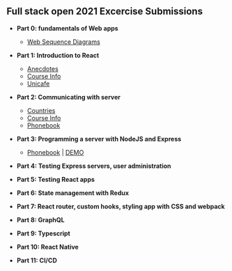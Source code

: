 ## Full stack open 2021 Excercise Submissions

- **Part 0: fundamentals of Web apps**
  - [Web Sequence Diagrams](https://github.com/tiagonunes1/fullstackopen/tree/main/part0)
  
- **Part 1: Introduction to React**
  - [Anecdotes](https://github.com/tiagonunes1/fullstackopen/tree/main/part1/anecdotes)
  - [Course Info](https://github.com/tiagonunes1/fullstackopen/tree/main/part1/courseinfo)
  - [Unicafe](https://github.com/tiagonunes1/fullstackopen/tree/main/part1/unicafe)

- **Part 2: Communicating with server**
  - [Countries](https://github.com/tiagonunes1/fullstackopen/tree/main/part2/countries)
  - [Course Info](https://github.com/tiagonunes1/fullstackopen/tree/main/part2/courseinfo)
  - [Phonebook](https://github.com/tiagonunes1/fullstackopen/tree/main/part2/phonebook)

- **Part 3: Programming a server with NodeJS and Express**

  - [Phonebook](https://github.com/tiagonunes1/fullstackopen/tree/main/part3) | [DEMO](https://enigmatic-everglades-33710.herokuapp.com)
- **Part 4: Testing Express servers, user administration**
 

- **Part 5: Testing React apps**
 
- **Part 6: State management with Redux**

- **Part 7: React router, custom hooks, styling app with CSS and webpack**

- **Part 8: GraphQL**

- **Part 9: Typescript**

- **Part 10: React Native**

- **Part 11: CI/CD**
